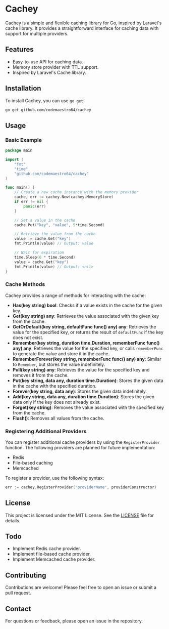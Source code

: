 # Cachey

Cachey is a simple and flexible caching library for Go, inspired by Laravel's cache library. It provides a straightforward interface for caching data with support for multiple providers.

## Features

- Easy-to-use API for caching data.
- Memory store provider with TTL support.
- Inspired by Laravel's Cache library.

## Installation

To install Cachey, you can use `go get`:

```bash
go get github.com/codemaestro64/cachey
```

## Usage

### Basic Example

```go
package main

import (
    "fmt"
    "time"
    "github.com/codemaestro64/cachey"
)

func main() {
    // Create a new cache instance with the memory provider
    cache, err := cachey.New(cachey.MemoryStore)
    if err != nil {
        panic(err)
    }

    // Set a value in the cache
    cache.Put("key", "value", 5*time.Second)

    // Retrieve the value from the cache
    value := cache.Get("key")
    fmt.Println(value) // Output: value

    // Wait for expiration
    time.Sleep(6 * time.Second)
    value = cache.Get("key")
    fmt.Println(value) // Output: <nil>
}
```

### Cache Methods

Cachey provides a range of methods for interacting with the cache:

- **Has(key string) bool**: Checks if a value exists in the cache for the given key.
- **Get(key string) any**: Retrieves the value associated with the given key from the cache.
- **GetOrDefault(key string, defaultFunc func() any) any**: Retrieves the value for the specified key, or returns the result of `defaultFunc` if the key does not exist.
- **Remember(key string, duration time.Duration, rememberFunc func() any) any**: Retrieves the value for the specified key, or calls `rememberFunc` to generate the value and store it in the cache.
- **RememberForever(key string, rememberFunc func() any) any**: Similar to `Remember`, but stores the value indefinitely.
- **Pull(key string) any**: Retrieves the value for the specified key and removes it from the cache.
- **Put(key string, data any, duration time.Duration)**: Stores the given data in the cache with the specified duration.
- **Forever(key string, data any)**: Stores the given data indefinitely.
- **Add(key string, data any, duration time.Duration)**: Stores the given data only if the key does not already exist.
- **Forget(key string)**: Removes the value associated with the specified key from the cache.
- **Flush()**: Removes all values from the cache.

### Registering Additional Providers

You can register additional cache providers by using the `RegisterProvider` function. The following providers are planned for future implementation:

- Redis
- File-based caching
- Memcached

To register a provider, use the following syntax:

```go
err := cachey.RegisterProvider("providerName", providerConstructor)
```

## License

This project is licensed under the MIT License. See the [LICENSE](LICENSE) file for details.

## Todo

- Implement Redis cache provider.
- Implement file-based cache provider.
- Implement Memcached cache provider.

## Contributing

Contributions are welcome! Please feel free to open an issue or submit a pull request.

## Contact

For questions or feedback, please open an issue in the repository.
```
